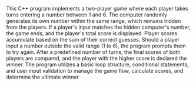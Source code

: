 This C++ program implements a two-player game where each player takes turns entering a number between 1 and 6. The computer randomly generates its own number within the same range, which remains hidden from the players. If a player's input matches the hidden computer's number, the game ends, and the player's total score is displayed. Player scores accumulate based on the sum of their correct guesses. Should a player input a number outside the valid range (1 to 6), the program prompts them to try again. After a predefined number of turns, the final scores of both players are compared, and the player with the higher score is declared the winner. The program utilizes a basic loop structure, conditional statements, and user input validation to manage the game flow, calculate scores, and determine the ultimate winner
